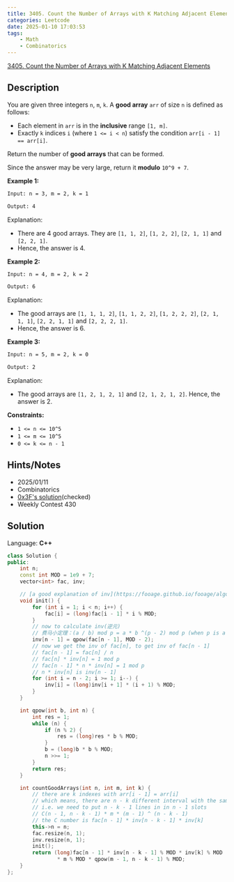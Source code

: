 ```yaml
---
title: 3405. Count the Number of Arrays with K Matching Adjacent Elements
categories: Leetcode
date: 2025-01-10 17:03:53
tags:
    - Math
    - Combinatorics
---
```


[3405. Count the Number of Arrays with K Matching Adjacent Elements](https://leetcode.com/problems/count-the-number-of-arrays-with-k-matching-adjacent-elements/description/)

## Description

You are given three integers `n`, `m`, `k`. A **good array**  `arr` of size `n` is defined as follows:

- Each element in `arr` is in the **inclusive**  range `[1, m]`.
- Exactly `k` indices `i` (where `1 <= i < n`) satisfy the condition `arr[i - 1] == arr[i]`.

Return the number of **good arrays**  that can be formed.

Since the answer may be very large, return it **modulo** `10^9 + 7`.

**Example 1:**

```bash
Input: n = 3, m = 2, k = 1

Output: 4
```

Explanation:

- There are 4 good arrays. They are `[1, 1, 2]`, `[1, 2, 2]`, `[2, 1, 1]` and `[2, 2, 1]`.
- Hence, the answer is 4.

**Example 2:**

```bash
Input: n = 4, m = 2, k = 2

Output: 6
```

Explanation:

- The good arrays are `[1, 1, 1, 2]`, `[1, 1, 2, 2]`, `[1, 2, 2, 2]`, `[2, 1, 1, 1]`, `[2, 2, 1, 1]` and `[2, 2, 2, 1]`.
- Hence, the answer is 6.

**Example 3:**

```bash
Input: n = 5, m = 2, k = 0

Output: 2
```

Explanation:

- The good arrays are `[1, 2, 1, 2, 1]` and `[2, 1, 2, 1, 2]`. Hence, the answer is 2.

**Constraints:**

- `1 <= n <= 10^5`
- `1 <= m <= 10^5`
- `0 <= k <= n - 1`

## Hints/Notes

- 2025/01/11
- Combinatorics
- [0x3F's solution](https://leetcode.cn/problems/count-the-number-of-arrays-with-k-matching-adjacent-elements/solutions/3033292/chun-shu-xue-ti-pythonjavacgo-by-endless-mxj7/)(checked)
- Weekly Contest 430

## Solution

Language: **C++**

```C++
class Solution {
public:
    int n;
    const int MOD = 1e9 + 7;
    vector<int> fac, inv;

    // [a good explanation of inv](https://fooage.github.io/fooage/algorithm/2021/02/16/%E4%B9%98%E6%B3%95%E9%80%86%E5%85%83%E4%B8%8E%E7%BB%84%E5%90%88%E6%95%B0%E5%AE%9A%E7%90%86.html)
    void init() {
        for (int i = 1; i < n; i++) {
            fac[i] = (long)fac[i - 1] * i % MOD;
        }
        // now to calculate inv(逆元)
        // 费马小定理：(a / b) mod p = a * b ^(p - 2) mod p (when p is a prime number)
        inv[n - 1] = qpow(fac[n - 1], MOD - 2);
        // now we get the inv of fac[n], to get inv of fac[n - 1]
        // fac[n - 1] = fac[n] / n
        // fac[n] * inv[n] = 1 mod p
        // fac[n - 1] * n * inv[n] = 1 mod p
        // n * inv[n] is inv[n - 1]
        for (int i = n - 2; i >= 1; i--) {
            inv[i] = (long)inv[i + 1] * (i + 1) % MOD;
        }
    }

    int qpow(int b, int n) {
        int res = 1;
        while (n) {
            if (n % 2) {
                res = (long)res * b % MOD;
            }
            b = (long)b * b % MOD;
            n >>= 1;
        }
        return res;
    }

    int countGoodArrays(int n, int m, int k) {
        // there are k indexes with arr[i - 1] = arr[i]
        // which means, there are n - k different interval with the same number
        // i.e. we need to put n - k - 1 lines in in n - 1 slots
        // C(n - 1, n - k - 1) * m * (m - 1) ^ (n - k - 1)
        // the C number is fac[n - 1] * inv[n - k - 1] * inv[k]
        this->n = n;
        fac.resize(n, 1);
        inv.resize(n, 1);
        init();
        return (long)fac[n - 1] * inv[n - k - 1] % MOD * inv[k] % MOD
                * m % MOD * qpow(m - 1, n - k - 1) % MOD;
    }
};
```
